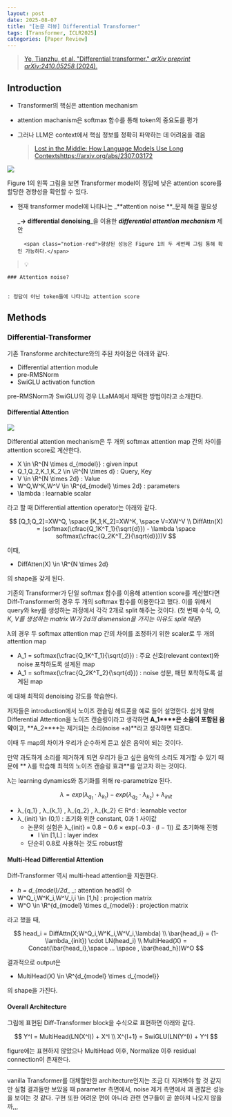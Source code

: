 ```yaml
---
layout: post
date: 2025-08-07
title: "[논문 리뷰] Differential Transformer"
tags: [Transformer, ICLR2025]
categories: [Paper Review]
---
```


> [Ye, Tianzhu, et al. "Differential transformer." ](https://arxiv.org/abs/2410.05258)[_arXiv preprint arXiv:2410.05258_](https://arxiv.org/abs/2410.05258)[ (2024).](https://arxiv.org/abs/2410.05258)



## Introduction

- Transformer의 핵심은 attention mechanism
- attention machanism은 softmax 함수를 통해 token의 중요도를 평가
- 그러나 LLM은 context에서 핵심 정보를 정확히 파악하는 데 어려움을 겪음

	> [Lost in the Middle: How Language Models Use Long Contextshttps://arxiv.org/abs/2307.03172](https://arxiv.org/abs/2307.03172)


![](https://prod-files-secure.s3.us-west-2.amazonaws.com/542b861c-36a8-4051-84e5-8804b6728dba/9083ea56-691a-4752-ae26-47f403431ac8/image.png?X-Amz-Algorithm=AWS4-HMAC-SHA256&X-Amz-Content-Sha256=UNSIGNED-PAYLOAD&X-Amz-Credential=ASIAZI2LB4666P5L4Z53%2F20250831%2Fus-west-2%2Fs3%2Faws4_request&X-Amz-Date=20250831T150049Z&X-Amz-Expires=3600&X-Amz-Security-Token=IQoJb3JpZ2luX2VjEJL%2F%2F%2F%2F%2F%2F%2F%2F%2F%2FwEaCXVzLXdlc3QtMiJHMEUCIQDE%2FwQuNP0LwheGau2CsotzKbmvKIh1THzLz6tvDAZ3hQIgEOn28OteqxbKn9iPJHl9fpgirymr3CtAJjSNbRl0rBsqiAQI6%2F%2F%2F%2F%2F%2F%2F%2F%2F%2F%2FARAAGgw2Mzc0MjMxODM4MDUiDOVTAs3zsBv0nnjsZyrcA2WOWwbJgXdx0y5rsNe%2F%2F%2BnMKVAhZLYemUoTKbNhQKmlBRl%2F%2FLcGzPQb%2F8MncWdjWQIdMq6%2Bl8wBIsw5AbpF1tklLIw7XtSsAMAgELxkQjNDZDS17h0L3m6IRCCwvG613MqMPSvDpwG%2B3ygVsb%2FB8PR6FR%2BzgSDFdYnWciEOGAzc0V%2Bg%2BTs75yZDXOCcnZadyuEP%2BGCbHjjAkoPhlzmw2Kni7pRIyzCGZ%2F0gRK1LNvYA0OlVzKyrb%2F1EUntvIJoBDTugKGz33fCNnM5EBlDvdhoI9h4ntwaM3tjtaAlSCxI0hDDpFGJy3ULcg3SbusTLWkSqsWMD7Xw2b5M68DgfYRSaO%2B%2FEpuS1sOyXWXZhULIWsAm6WamRsZbhtVboqhvrnKy8lfXhsamtC%2BVFO6V52bRjKzHakbrZrALXw45xHz68rFnzO7h%2BKGyWfe00L1LuVwje2K%2B%2FQUzxFz8UcCwbETunotMgMpZDj8mJYXC83WNyVjHIs83z7ZZqnpzlFZaBt7TWTKGq03FHd%2Ff8k%2FmQaBd%2BT50APGWJqsSitfTHIodu8RzHIlnWRlL78NH84ZGWUDuqjktECZ0f85DCw22vq5%2BEl%2BBs8U0GNyf8yTHTeNPk7j45eN0tcyKU2xs4MJux0MUGOqUBuVQ%2BLwGiyQWgDeO%2F5VAGrVNT1VDGaHT3f6odpqJeSGK414MQqFbZQutOPxnSBwfSgjjTJ2uSTf%2BKa68wdd%2B4H9Ra0t4Pqi0AHTVlDnHhQb%2BpHKjYuJzaYEw%2B75NecNDdHVcJEfZ7K4P8gllzMzAv82ewOKfVVHGDQo8S8DWUj3S11VDo0MHm4EuwSCo8fADQiI14RPcgmpfFDNiYOcroiglkQIOJ&X-Amz-Signature=c6139a2525bfae60bfb8df60d4e2c38538156d1c93044ff127b2a7282fd6bf10&X-Amz-SignedHeaders=host&x-amz-checksum-mode=ENABLED&x-id=GetObject)


Figure 1의 왼쪽 그림을 보면 Transformer model이 정답에 낮은 attention score를 할당한 경향성을 확인할 수 있다.

- 현재 transformer model에 나타나는 _**attention noise **_문제 해결 필요성

	_**→ differential denoising**_을 이용한 _**differential attention mechanism**_ 제안


		<span class="notion-red">향상된 성능은 Figure 1의 두 세번째 그림 통해 확인 가능하다.</span>


> 💡 


	### Attention noise?


	: 정답이 아닌 token들에 나타나는 attention score



## Methods



### Differential-Transformer


기존 Transforme architecture와의 주된 차이점은 아래와 같다.

- Differential attention module
- pre-RMSNorm
- SwiGLU activation function

pre-RMSNorm과 SwiGLU의 경우 LLaMA에서 채택한 방법이라고 소개한다.



#### Differential Attention


![](https://prod-files-secure.s3.us-west-2.amazonaws.com/542b861c-36a8-4051-84e5-8804b6728dba/116d70b2-1963-4810-9167-f4c7d8a06e8f/image.png?X-Amz-Algorithm=AWS4-HMAC-SHA256&X-Amz-Content-Sha256=UNSIGNED-PAYLOAD&X-Amz-Credential=ASIAZI2LB4666P5L4Z53%2F20250831%2Fus-west-2%2Fs3%2Faws4_request&X-Amz-Date=20250831T150049Z&X-Amz-Expires=3600&X-Amz-Security-Token=IQoJb3JpZ2luX2VjEJL%2F%2F%2F%2F%2F%2F%2F%2F%2F%2FwEaCXVzLXdlc3QtMiJHMEUCIQDE%2FwQuNP0LwheGau2CsotzKbmvKIh1THzLz6tvDAZ3hQIgEOn28OteqxbKn9iPJHl9fpgirymr3CtAJjSNbRl0rBsqiAQI6%2F%2F%2F%2F%2F%2F%2F%2F%2F%2F%2FARAAGgw2Mzc0MjMxODM4MDUiDOVTAs3zsBv0nnjsZyrcA2WOWwbJgXdx0y5rsNe%2F%2F%2BnMKVAhZLYemUoTKbNhQKmlBRl%2F%2FLcGzPQb%2F8MncWdjWQIdMq6%2Bl8wBIsw5AbpF1tklLIw7XtSsAMAgELxkQjNDZDS17h0L3m6IRCCwvG613MqMPSvDpwG%2B3ygVsb%2FB8PR6FR%2BzgSDFdYnWciEOGAzc0V%2Bg%2BTs75yZDXOCcnZadyuEP%2BGCbHjjAkoPhlzmw2Kni7pRIyzCGZ%2F0gRK1LNvYA0OlVzKyrb%2F1EUntvIJoBDTugKGz33fCNnM5EBlDvdhoI9h4ntwaM3tjtaAlSCxI0hDDpFGJy3ULcg3SbusTLWkSqsWMD7Xw2b5M68DgfYRSaO%2B%2FEpuS1sOyXWXZhULIWsAm6WamRsZbhtVboqhvrnKy8lfXhsamtC%2BVFO6V52bRjKzHakbrZrALXw45xHz68rFnzO7h%2BKGyWfe00L1LuVwje2K%2B%2FQUzxFz8UcCwbETunotMgMpZDj8mJYXC83WNyVjHIs83z7ZZqnpzlFZaBt7TWTKGq03FHd%2Ff8k%2FmQaBd%2BT50APGWJqsSitfTHIodu8RzHIlnWRlL78NH84ZGWUDuqjktECZ0f85DCw22vq5%2BEl%2BBs8U0GNyf8yTHTeNPk7j45eN0tcyKU2xs4MJux0MUGOqUBuVQ%2BLwGiyQWgDeO%2F5VAGrVNT1VDGaHT3f6odpqJeSGK414MQqFbZQutOPxnSBwfSgjjTJ2uSTf%2BKa68wdd%2B4H9Ra0t4Pqi0AHTVlDnHhQb%2BpHKjYuJzaYEw%2B75NecNDdHVcJEfZ7K4P8gllzMzAv82ewOKfVVHGDQo8S8DWUj3S11VDo0MHm4EuwSCo8fADQiI14RPcgmpfFDNiYOcroiglkQIOJ&X-Amz-Signature=f6533166fe13c4d7280ed80003e4bf64cb8f93f81793a29ade0afa224e04c7c2&X-Amz-SignedHeaders=host&x-amz-checksum-mode=ENABLED&x-id=GetObject)


Differential attention mechanism은 두 개의 softmax attention map 간의 차이를 attention score로 계산한다.

- X \in \R^{N \times d\_{model}} : given input
- Q\_1,Q\_2,K\_1,K\_2 \in \R^{N \times d} : Query, Key
- V \in \R^{N \times 2d} : Value
- W^Q,W^K,W^V \in \R^{d\_{model} \times 2d} : parameters
- \lambda : learnable scalar

라고 할 때 Differential attention operator는 아래와 같다.


$$
[Q_1;Q_2]=XW^Q, \space [K_1;K_2]=XW^K, \space V=XW^V \\
DiffAttn(X) = (softmax(\cfrac{Q_1K^T_1}{\sqrt{d}}) - \lambda \space softmax(\cfrac{Q_2K^T_2}{\sqrt{d}}))V
$$


이때,

- DiffAtten(X) \in \R^{N \times 2d}

의 shape을 갖게 된다.


기존의 Transformer가 단일 softmax 함수를 이용해 attention score를 계산했다면 Diff-Transformer의 경우 두 개의 softmax 함수를 이용한다고 했다. 이를 위해서 query와 key를 생성하는 과정에서 각각 2개로 split 해주는 것이다. <span class="notion-red">(첫 번째 수식, </span><span class="notion-red">_Q, K, V를 생성하는 matrix W가 2d의 dismension을 가지는 이유도 split 때문_</span><span class="notion-red">)</span>


 λ의 경우 두 softmax attention map 간의 차이를 조정하기 위한 scaler로 두 개의 attention map

- A\_1 = softmax(\cfrac{Q\_1K^T\_1}{\sqrt{d}}) : 주요 신호(relevant context)와 noise 포착하도록 설계된 map
- A\_1 = softmax(\cfrac{Q\_2K^T\_2}{\sqrt{d}}) : noise 성분, 패턴 포착하도록 설계된 map 

에 대해 최적의 denoising 강도를 학습한다.


저자들은 introduction에서 노이즈 캔슬링 헤드폰을 예로 들어 설명한다. 쉽게 말해 Differential Attention을 노이즈 캔슬링이라고 생각하면 **A\_1****은 소음이 포함된 음악**이고, **A\_2****는 제거되는 소리(noise +a)**라고 생각하면 되겠다. 


이때 두 map의 차이가 우리가 순수하게 듣고 싶은 음악이 되는 것이다. 


만약 과도하게 소리를 제거하게 되면 우리가 듣고 싶은 음악의 소리도 제거할 수 있기 때문에 ** λ를 학습해 최적의 노이즈 캔슬링 효과**를 얻고자 하는 것이다.


λ는 learning dynamics와 동기화를 위해 re-parametrize 된다.


$$
\lambda = exp(\lambda_{q_1} \cdot \lambda_{k_1}) - exp(\lambda_{q_2} \cdot \lambda_{k_2}) + \lambda_{init}
$$

- λ\_{q\_1} , λ\_{k\_1} , λ\_{q\_2} , λ\_{k\_2} ∈ R^d : learnable vector
- λ\_{init} \in (0,1) : 초기화 위한 constant, 0과 1 사이값
	- 논문의 실험은 λ\_{init} = 0.8 − 0.6 × exp(−0.3 · (l − 1)) 로 초기화해 진행
		- l \in [1,L] : layer index
	- 단순히 0.8로 사용하는 것도 robust함


#### **Multi-Head Differential Attention**


Diff-Transformer 역시 multi-head attention을 지원한다.

- _h = d\_{model}/2d__ _: attention head의 수
- W^Q\_i,W^K\_i,W^V\_i,i \in [1,h] : projection matrix
- W^O \in \R^{d\_{model} \times d\_{model}} : projection matrix

라고 했을 때,


$$
head_i = DiffAttn(X;W^Q_i,W^K_i,W^V_i,\lambda) \\
\bar{head_i} = (1-\lambda_{init}) \cdot LN(head_i) \\
MultiHead(X) = Concat(\bar{head_i},\space ... \space , \bar{head_h})W^O
$$


결과적으로 output은

- MultiHead(X) \in \R^{d\_{model} \times d\_{model}}

의 shape을 가진다.



#### Overall Architecture


그림에 표현된 Diff-Transformer block을 수식으로 표현하면 아래와 같다.


$$
Y^l = MultiHead(LN(X^l)) + X^l \\
X^{l+1} = SwiGLU(LN(Y^l)) + Y^l
$$


figure에는 표현하지 않았으나 MultiHead 이후, Normalize 이후 residual connection이 존재한다.


---


vanilla Transformer를 대체할만한 architecture인지는 조금 더 지켜봐야 할 것 같지만 실험 결과들만 보았을 때 parameter 측면에서, noise 제거 측면에서 꽤 괜찮은 성능을 보이는 것 같다. 구현 또한 어려운 편이 아니라 관련 연구들이 곧 쏟아져 나오지 않을까,,,

